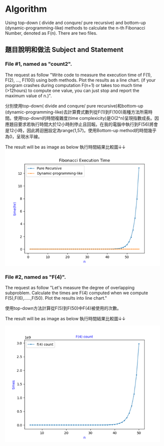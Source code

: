 # Algorithm
Using top-down ( divide and conqure/ pure recursive)  and bottom-up  (dynamic-programming-like) methods to calculate the n-th Fibonacci Number, denoted as F(n).
There are two files.

## 題目說明和做法 Subject and Statement
### File #1, named as "count2". 
The request as follow "Write code to measure the execution time of F(1), F(2), ..., F(100) using both methods. Plot the results as a line chart. (if your program crashes during computation F(n+1) or takes too much time (>12hours) to compute one value, you can just stop and report the maximum value of n.)".

分別使用top-down( divide and conqure/ pure recursive)和bottom-up (dynamic-programming-like)去計算費式數列從F(1)到F(100)兩種方法所需時間。使用top-down的時間複雜度(time complexicity)是O(2^n)呈現指數成長。因應題目要求若執行時間大於12小時則停止且回報。在我的電腦中執行到F(56)將會是12小時，因此將迴圈設定為range(1,57)。使用Bottom-up method的時間幾乎為0，呈現水平線。

The result will be as image as below 執行時間結果比較圖&darr;&darr;
![image](https://github.com/amberyliang/Algorithm/blob/main/fibonacci_execution_time.png)

### File #2, named as "F(4)".
The request as follow "Let's measure the degree of overlapping subproblem. Calculate the times are F(4) computed when we compute F(5),F(6),.....,F(50). Plot the results into line chart." 

使用top-down方法計算從F(5)到F(50)中F(4)被使用的次數。

The result will be as image as below 執行時間結果比較圖&darr;&darr;

![image](https://github.com/amberyliang/Algorithm/blob/main/Figure_1.png)
